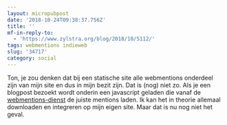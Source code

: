 ```yaml
---
layout: micropubpost
date: '2018-10-24T09:38:37.756Z'
title: ''
mf-in-reply-to:
  - 'https://www.zylstra.org/blog/2018/10/5112/'
tags: webmentions indieweb
slug: '34717'
category: social
---
```

Ton, je zou denken dat bij een statische site alle webmentions onderdeel zijn van mijn site en dus in mijn bezit zijn. Dat is (nog) niet zo. Als je een blogpost bezoekt wordt onderin een javascript geladen die vanaf de [webmentions-dienst](https://webmention.herokuapp.com/) de juiste mentions laden. Ik kan het in theorie allemaal downloaden en integreren op mijn eigen site. Maar dat is nu nog niet het geval.

